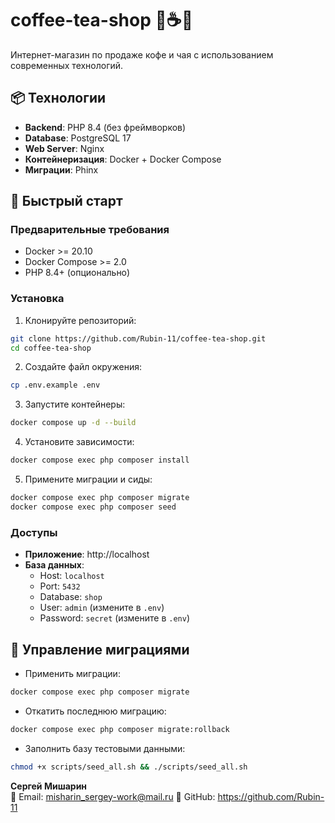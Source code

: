 # coffee-tea-shop 🛒☕🍵

Интернет-магазин по продаже кофе и чая с использованием современных технологий.

## 📦 Технологии

- **Backend**: PHP 8.4 (без фреймворков)
- **Database**: PostgreSQL 17
- **Web Server**: Nginx
- **Контейнеризация**: Docker + Docker Compose
- **Миграции**: Phinx

## 🚀 Быстрый старт

### Предварительные требования

- Docker >= 20.10
- Docker Compose >= 2.0
- PHP 8.4+ (опционально)

### Установка

1. Клонируйте репозиторий:
```bash
git clone https://github.com/Rubin-11/coffee-tea-shop.git
cd coffee-tea-shop
```

2. Создайте файл окружения:
```bash
cp .env.example .env
```

3. Запустите контейнеры:
```bash
docker compose up -d --build
```

4. Установите зависимости:
```bash
docker compose exec php composer install
```

5. Примените миграции и сиды:
```bash
docker compose exec php composer migrate
docker compose exec php composer seed
```

### Доступы

- **Приложение**: http://localhost
- **База данных**: 
  - Host: `localhost`
  - Port: `5432`
  - Database: `shop`
  - User: `admin` (измените в `.env`)
  - Password: `secret` (измените в `.env`)


## 🔄 Управление миграциями

- Применить миграции:
```bash
docker compose exec php composer migrate
```

- Откатить последнюю миграцию:
```bash
docker compose exec php composer migrate:rollback
```

- Заполнить базу тестовыми данными:
```bash
chmod +x scripts/seed_all.sh && ./scripts/seed_all.sh
```

**Сергей Мишарин**  
📧 Email: misharin_sergey-work@mail.ru
💼 GitHub: https://github.com/Rubin-11